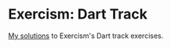 # Exercism: Dart Track

[My solutions](https://exercism.io/profiles/theagoliveira) to Exercism's Dart track exercises.
